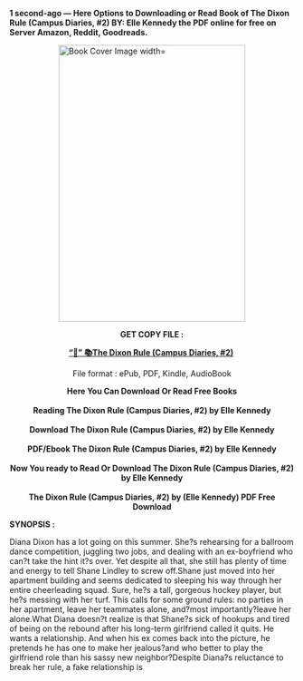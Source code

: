 <p><strong>1 second-ago &mdash; Here Options to Downloading or Read Book of The Dixon Rule (Campus Diaries, #2) BY: Elle Kennedy the PDF online for free on Server Amazon, Reddit, Goodreads.</strong></p><p><a href="https://yuzong16a.web.app/apply/200338241-the-dixon-rule"><img style="display: block; margin-left: auto; margin-right: auto;" src="https://i.gr-assets.com/images/S/compressed.photo.goodreads.com/books/1707561328l/200338241.jpg" alt="Book Cover Image width=" width="330" height="488" /></a></p><p style="text-align: center;"><strong>GET COPY FILE :</strong></p><p style="text-align: center;"><strong><a href="https://yuzong16a.web.app/apply/200338241-the-dixon-rule" target="_blank" rel="noopener">“📢” 📚The Dixon Rule (Campus Diaries, #2)</a>&nbsp;</strong></p><p style="text-align: center;">File format : ePub, PDF, Kindle, AudioBook</p><div style="text-align: center;"><strong>Here You Can Download Or Read Free Books</strong></div><div style="text-align: center;">&nbsp;</div><div style="text-align: center;"><strong>Reading The Dixon Rule (Campus Diaries, #2) by Elle Kennedy</strong></div><div style="text-align: center;">&nbsp;</div><div style="text-align: center;"><strong>Download The Dixon Rule (Campus Diaries, #2) by Elle Kennedy</strong></div><div style="text-align: center;">&nbsp;</div><div style="text-align: center;"><strong>PDF/Ebook The Dixon Rule (Campus Diaries, #2) by Elle Kennedy</strong></div><div style="text-align: center;">&nbsp;</div><div style="text-align: center;"><strong>Now You ready to Read Or Download The Dixon Rule (Campus Diaries, #2) by Elle Kennedy</strong></div><div style="text-align: center;">&nbsp;</div><div style="text-align: center;"><strong>The Dixon Rule (Campus Diaries, #2) by (Elle Kennedy) PDF Free Download</strong></div><p><strong>SYNOPSIS :</strong></p><p>Diana Dixon has a lot going on this summer. She?s rehearsing for a ballroom dance competition, juggling two jobs, and dealing with an ex-boyfriend who can?t take the hint it?s over. Yet despite all that, she still has plenty of time and energy to tell Shane Lindley to screw off.Shane just moved into her apartment building and seems dedicated to sleeping his way through her entire cheerleading squad. Sure, he?s a tall, gorgeous hockey player, but he?s messing with her turf. This calls for some ground rules: no parties in her apartment, leave her teammates alone, and?most importantly?leave her alone.What Diana doesn?t realize is that Shane?s sick of hookups and tired of being on the rebound after his long-term girlfriend called it quits. He wants a relationship. And when his ex comes back into the picture, he pretends he has one to make her jealous?and who better to play the girlfriend role than his sassy new neighbor?Despite Diana?s reluctance to break her rule, a fake relationship is </p>
